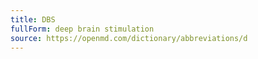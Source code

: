 ```yaml
---
title: DBS
fullForm: deep brain stimulation
source: https://openmd.com/dictionary/abbreviations/d
---
```

